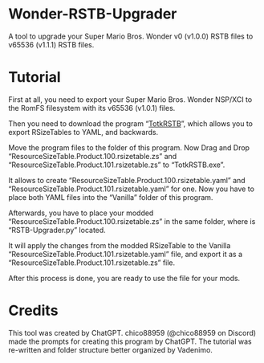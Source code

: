 # Wonder-RSTB-Upgrader
A tool to upgrade your Super Mario Bros. Wonder v0 (v1.0.0) RSTB files to v65536 (v1.1.1) RSTB files.

# Tutorial
First at all, you need to export your Super Mario Bros. Wonder NSP/XCI to the RomFS filesystem with its v65536 (v1.0.1) files.

Then you need to download the program “[TotkRSTB](https://github.com/VelouriasMoon/TotkRSTB)”, which allows you to export RSizeTables to YAML, and backwards.

Move the program files to the folder of this program. Now Drag and Drop “ResourceSizeTable.Product.100.rsizetable.zs” and “ResourceSizeTable.Product.101.rsizetable.zs” to “TotkRSTB.exe”.

It allows to create “ResourceSizeTable.Product.100.rsizetable.yaml” and “ResourceSizeTable.Product.101.rsizetable.yaml” for one. Now you have to place both YAML files into the “Vanilla” folder of this program.

Afterwards, you have to place your modded “ResourceSizeTable.Product.100.rsizetable.zs” in the same folder, where is “RSTB-Upgrader.py” located.

It will apply the changes from the modded RSizeTable to the Vanilla “ResourceSizeTable.Product.101.rsizetable.yaml” file, and export it as a “ResourceSizeTable.Product.101.rsizetable.zs” file.

After this process is done, you are ready to use the file for your mods.

# Credits
This tool was created by ChatGPT. chico88959 (@chico88959 on Discord) made the prompts for creating this program by ChatGPT. The tutorial was re-written and folder structure better organized by Vadenimo.
